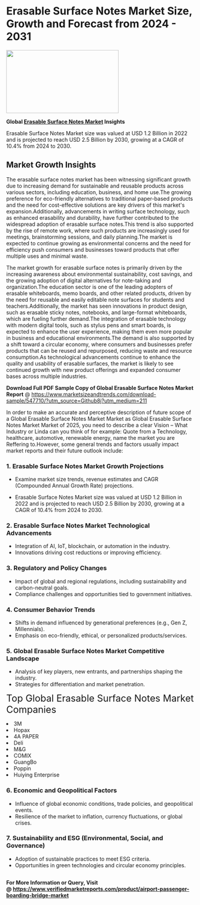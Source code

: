 <H1>Erasable Surface Notes Market Size, Growth and Forecast from 2024 - 2031</H1><img class="aligncenter size-medium wp-image-584254" src="https://thirdeyenews.in/wp-content/uploads/2024/09/Global-Market-Research-300x168.jpeg" alt="" width="300" height="168" /><p><strong>Global&nbsp;<a href="https://www.marketsizeandtrends.com/download-sample/547710/?utm_source=Github8j?utm_medium=211">Erasable Surface Notes Market</a> Insights</strong></p><p>Erasable Surface Notes Market size was valued at USD 1.2 Billion in 2022 and is projected to reach USD 2.5 Billion by 2030, growing at a CAGR of 10.4% from 2024 to 2030.</p><p><h2>Market Growth Insights</h2> <p>The erasable surface notes market has been witnessing significant growth due to increasing demand for sustainable and reusable products across various sectors, including education, business, and home use.The growing preference for eco-friendly alternatives to traditional paper-based products and the need for cost-effective solutions are key drivers of this market's expansion.Additionally, advancements in writing surface technology, such as enhanced erasability and durability, have further contributed to the widespread adoption of erasable surface notes.This trend is also supported by the rise of remote work, where such products are increasingly used for meetings, brainstorming sessions, and daily planning.The market is expected to continue growing as environmental concerns and the need for efficiency push consumers and businesses toward products that offer multiple uses and minimal waste.</p> <p>The market growth for erasable surface notes is primarily driven by the increasing awareness about environmental sustainability, cost savings, and the growing adoption of digital alternatives for note-taking and organization.The education sector is one of the leading adopters of erasable whiteboards, memo boards, and other related products, driven by the need for reusable and easily editable note surfaces for students and teachers.Additionally, the market has seen innovations in product design, such as erasable sticky notes, notebooks, and large-format whiteboards, which are fueling further demand.The integration of erasable technology with modern digital tools, such as stylus pens and smart boards, is expected to enhance the user experience, making them even more popular in business and educational environments.The demand is also supported by a shift toward a circular economy, where consumers and businesses prefer products that can be reused and repurposed, reducing waste and resource consumption.As technological advancements continue to enhance the quality and usability of erasable surfaces, the market is likely to see continued growth with new product offerings and expanded consumer bases across multiple industries.<p><span class=""><strong>Download Full PDF Sample Copy of Global Erasable Surface Notes Market Report</strong> @ <a href="https://www.marketsizeandtrends.com/download-sample/547710/?utm_source=Github8j?utm_medium=211" target="_blank">https://www.marketsizeandtrends.com/download-sample/547710/?utm_source=Github8j?utm_medium=211</a></span></p><p>In order to make an accurate and perceptive description of future scope of a Global&nbsp;Erasable Surface Notes Market Market as Global&nbsp;Erasable Surface Notes Market Market of 2025, you need to describe a clear Vision &ndash; What Industry or Linda can you think of for example: Quote from a Technology, healthcare, automotive, renewable energy, name the market you are Reffering to.However, some general trends and factors usually impact market reports and their future outlook include:</p><h3>1.&nbsp;<strong>Erasable Surface Notes Market Growth Projections</strong></h3><ul><li>Examine market size trends, revenue estimates and CAGR (Compounded Annual Growth Rate) projections.</li><li><p>Erasable Surface Notes Market size was valued at USD 1.2 Billion in 2022 and is projected to reach USD 2.5 Billion by 2030, growing at a CAGR of 10.4% from 2024 to 2030.</p></li></ul><h3>2.&nbsp;<strong>Erasable Surface Notes Market Technological Advancements</strong></h3><ul><li>Integration of AI, IoT, blockchain, or automation in the industry.</li><li>Innovations driving cost reductions or improving efficiency.</li></ul><h3>3.&nbsp;<strong>Regulatory and Policy Changes</strong></h3><ul><li>Impact of global and regional regulations, including sustainability and carbon-neutral goals.</li><li>Compliance challenges and opportunities tied to government initiatives.</li></ul><h3>4.&nbsp;<strong>Consumer Behavior Trends</strong></h3><ul><li>Shifts in demand influenced by generational preferences (e.g., Gen Z, Millennials).</li><li>Emphasis on eco-friendly, ethical, or personalized products/services.</li></ul><h3>5.&nbsp;<strong>Global Erasable Surface Notes Market Competitive Landscape</strong></h3><ul><li>Analysis of key players, new entrants, and partnerships shaping the industry.</li><li>Strategies for differentiation and market penetration.</li></ul><p data-pm-slice="1 1 []"><span style="color: inherit; font-family: inherit; font-size: 25px;">Top Global Erasable Surface Notes Market Companies</span></p><div class="" data-test-id=""><p><li>3M</li><li> Hopax</li><li> 4A PAPER</li><li> Deli</li><li> M&G</li><li> COMIX</li><li> GuangBo</li><li> Poppin</li><li> Huiying Enterprise</li></p></div><h3>6.&nbsp;<strong>Economic and Geopolitical Factors</strong></h3><ul><li>Influence of global economic conditions, trade policies, and geopolitical events.</li><li>Resilience of the market to inflation, currency fluctuations, or global crises.</li></ul><h3>7.&nbsp;<strong>Sustainability and ESG (Environmental, Social, and Governance)</strong></h3><ul><li>Adoption of sustainable practices to meet ESG criteria.</li><li>Opportunities in green technologies and circular economy principles.</li></ul><h2><strong style="font-size: 14px;">For More Information or Query, Visit @&nbsp;</strong><a style="background-color: #ffffff; font-size: 14px;" href="https://www.marketsizeandtrends.com/report/erasable-surface-notes-market/" target="_blank">https://www.verifiedmarketreports.com/product/airport-passenger-boarding-bridge-market</a></h2>